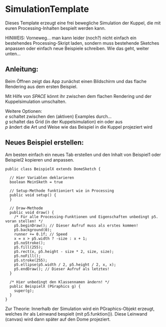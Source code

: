 SimulationTemplate
==================

Dieses Template erzeugt eine frei bewegliche Simulation der Kuppel, 
die mit euren Processing-Inhalten bespielt werden kann.

HINWEIS: Vorneweg... man kann leider (noch?) nicht einfach ein bestehendes
Processing-Skript laden, sondern muss bestehende Sketches anpassen oder 
einfach neue Beispiele schreiben. Wie das geht, weiter unten...


Anleitung:
----------

Beim Öffnen zeigt das App zunächst einen Bildschirm und das flache 
Rendering aus dem ersten Beispiel.

Mit Hilfe von *SPACE* könnt ihr zwischen dem flachen Rendering und
der Kuppelsimulation umschalten.

Weitere Optionen:  
*e* schaltet zwischen den (aktiven) Examples durch...  
*g* schaltet das Grid (in der Kuppelsimulation) ein oder aus  
*p* ändert die Art und Weise wie das Beispiel in die Kuppel projeziert wird  


Neues Beispiel erstellen:
---------

Am besten einfach ein neues Tab erstellen und den Inhalt von Beispiel1 oder Beispiel2
kopieren und anpassen.

	public class BeispielX extends DomeSketch {

	  // Hier Variablen deklarieren
	  boolean MeinSketh = true
	
	  // Setup-Methode funktioniert wie in Processing
	  public void setup() {
	  }
	
	  // Draw-Methode
	  public void draw() {
	    /* Für alle Processing-Funktionen und Eigenschaften unbedingt p5. voran stellen! */
	    p5.beginDraw(); // Dieser Aufruf muss als erstes kommen!
	    p5.background(0);
	    runner += 0.1f; // Speed
	    x = x > p5.width ? -size : x + 1;
	    p5.noStroke();
	    p5.fill(255);
	    p5.rect(x, p5.height - size * 2, size, size);
	    p5.noFill();
	    p5.stroke(255);
	    p5.ellipse(p5.width / 2, p5.height / 2, x, x);
	    p5.endDraw(); // Dieser Aufruf als letztes!
	  }
	
	  /* Hier unbedingt den Klassennamen ändern! */
	  public BeispielX (PGraphics g) {
	    super(g);
	  }
	}
	
Zur Theorie: Innerhalb der Simulation wird ein PGraphics-Objekt erzeugt, 
welches ihr als Leinwand bespielt (mit p5.funktion()). Diese Leinwand (canvas)
wird dann später auf den Dome projeziert.


